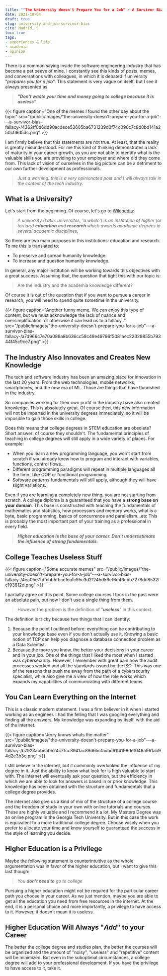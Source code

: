 ```yaml
---
title: ""The University doesn't Prepare You for a Job" - A Survivor Bias Fallacy "
date: 2021-10-04
draft: true
slug: university-and-job-survivor-bias
city: Madrid, S
toc: true
tags:
- experiences & life
- academia
- opinion
---
```



There is a common saying inside the software engineering industry that has become a pet peeve of mine. I constantly see this kinds of posts, memes, and conversations with colleagues, in which it is debated if university "_prepares you for a job_". This statement is very vague on itself, but I see it always presented as 


> __*"Don't waste your time and money going to college because it is useless"*__. 


{{< figure caption="One of the memes I found the other day about the topic" src="/public/images/"the-university-doesn't-prepare-you-for-a-job"---a-survivor-bias-fallacy-/4362ff0d6dd90acdece53605ba6731239d0f74c090c7c8d0bd141a250c06d5dc.png" >}}


I am firmly believe that this statements are not true. At least, that the reality is greatly misunderstood. For me this kind of thinking demonstrates a lack of maturity in your career growth, as you are not able to identify what is the valuable skills you are providing to your employer and where did they come from. This lack of vision of ourselves in the big picture can be a detriment to our own further development as professionals.


> _Just a warning: this is a very opinionated post and I will always talk in the context of the tech industry._


## What is a University?


Let's start from the beginning. Of course, let's go to [Wikipedia](https://en.wikipedia.org/wiki/University#Definition):


> *A university (Latin: universitas, 'a whole') is an institution of higher (or tertiary)* __*education*__ *and* __*research*__ *which awards academic degrees in several academic disciplines.*


So there are two main purposes in this institutions: education and research. To me this is translated to:

* To preserve and spread humanity knowledge.
* To increase and question humanity knowledge.

In general, any major institution will be working towards this objectives with a great success. Assuming that, the question that tight this with our topic is:


> Are the industry and the academia knowledge different?


Of course it is out of the question that if you want to pursue a career in research, you will need to spend quite sometime in the university.


{{< figure caption="Another funny meme. We can enjoy this type of content, but we must acknowledge the lack of nuance and oversimplification, or otherwise it can lead us to a fallacy ." src="/public/images/"the-university-doesn't-prepare-you-for-a-job"---a-survivor-bias-fallacy-/a7d966c7e70a088a8b636cc58c48e49796f5081aec22329855b79344f45c9ce7.png" >}}


## The Industry Also Innovates and Creates New Knowledge


The tech and software industry has been an amazing place for innovation in the last 20 years. From the web technologies, mobile networks, smartphones, and the new era of ML. Those are things that have flourished in the industry.


So companies working for their own profit in the industry have also created knowledge. This is absolutely great. Of course then, this new information will not be imparted in the university degrees immediately, so it will be imposible to gain those skills in college. 


Does this means that college degrees in STEM education are obsolete? Short answer: of course they shouldn't. The fundamental principles of teaching in college degrees will still apply in a wide variety of places. For example:

* When you learn a new programming language, you won't start from scratch if you already knew how to program and interact with variables, functions, control flows...
* Different programming paradigms will repeat in multiple languages all the time. Like OOP or functional programming.
* Software patterns fundamentals will still apply, although they will have slight variations.

Even if you are learning a completely new thing, you are not starting from scratch. A college diploma is a guaranteed that you have a __strong base on your domain__. This base is constructed with teaching the fundamentals of mathematics and statistics, how processors and memory works, what is a byte, basic programming, basics of concurrence and parallelism...etc This is probably the most important part of your training as a professional in every field.


> __*Higher education is the base of your career. Don't underestimate the influence of strong fundamentals.*__


## College Teaches Useless Stuff


{{< figure caption="Some accurate memes" src="/public/images/"the-university-doesn't-prepare-you-for-a-job"---a-survivor-bias-fallacy-/4ea05e7fdfcbb5fbcefeafc95c3d2f245d56ef6e46ebb7278dd8532fc193612d.png" >}}


I partially agree on this point. Some college courses I took in the past were an absolute pain, but now I don't use a single thing from them. 


> However the problem is the definition of "__*useless*__" in this context. 


The definition is tricky because two things that I can identify:

1. Because the point I outlined before: everything can be contributing to your knowledge base even if you don't actually use it. Knowing a basic notion of TCP can help you diagnose a database connection problem as a Data Scientist.
1. Because the more you know, the better your decisions in your career and in your job. One of the things that I liked the most when I started was cybersecurity. However, I remember with great pain how the audit processes worked and all the standards issued by the ISO. This was one of the reasons that push me away from the path of a cybersecurity specialist, while also give me a view of how the role works which expands my capabilities of communicating with different teams.

## You Can Learn Everything on the Internet


This is a classic modern statement. I was a firm believer in it when I started working as an engineer. I had the felling that I was googling everything and finding all the answers. My knowledge was expanding by itself, with the aid of the internet. 


{{< figure caption="Jerry knows whats the matter" src="/public/images/"the-university-doesn't-prepare-you-for-a-job"---a-survivor-bias-fallacy-/b7923abbeab524c71cc3941ac89d65c1adad91f4198def049a961ab94d2e3b3e.png" >}}


I still believe in the internet, but it commonly overlooked the influence of my degree in it. Just the ability to know what look for is high valuable to start with. The internet will eventually ask your question, but the efficiency in which we are able to look for answers is based in or prior knowledge. This knowledge has been obtained with the structure and fundamentals that a college degree provides.


The internet also give us a kind of mix of the structure of a college course and the freedom of study in your own with online tutorials and courses. These are highly valuable and I recommend it a lot. My Masters Degree was an online program in the Georgia Tech University. But in this case the work is equivalent to a more traditional college degree. Choose wisely when you prefer to allocate your time and know yourself to guaranteed the success in the style of learning you decide.


## Higher Education is a Privilege


Maybe the following statement is counterintuitive as the whole argumentation was in favor of the higher education, but I want to give this last though:


> *You* __*don't need to*__ *go to college*


Pursuing a higher education might not be required for the particular career path you choose in your career. As we just mention, maybe you are able to get all the education you need from free resources in the internet. At the end, it is a personal choice and more importantly, a privilege to have access to it. However, it doesn't mean it is useless.


## Higher Education Will Always "_Add_" to your Career


The better the college degree and studies plan, the better the courses will be organized and the amount of "noisy", "useless" and "repetitive" content will be minimized. But even in the suboptimal circumstances, a college degree will add to your professional development. If you have the privilege to have access to it, take it.





